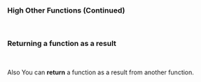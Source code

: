 ### High Other Functions (Continued)

<br />

### Returning a function as a result

<br />

Also You can **return** a function as a result from another function.
